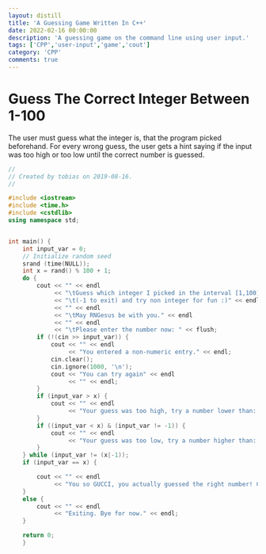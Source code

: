 ```yaml
---
layout: distill
title: 'A Guessing Game Written In C++'
date: 2022-02-16 00:00:00
description: 'A guessing game on the command line using user input.'
tags: ['CPP','user-input','game','cout']
category: 'CPP'
comments: true
---
```


# Guess The Correct Integer Between 1-100
The user must guess what the integer is, that the program picked beforehand. For
every wrong guess, the user gets a hint saying if the input was too high or too
low until the correct number is guessed.

```cpp
//
// Created by tobias on 2019-08-16.
//

#include <iostream>
#include <time.h>
#include <cstdlib>
using namespace std;


int main() {
    int input_var = 0;
	// Initialize random seed
	srand (time(NULL));
	int x = rand() % 100 + 1;
    do {
		cout << "" << endl
			 << "\tGuess which integer I picked in the interval [1,100]." << endl
             << "\t(-1 to exit) and try non integer for fun :)" << endl
             << "" << endl
             << "\tMay RNGesus be with you." << endl
             << "" << endl
             << "\tPlease enter the number now: " << flush;
        if (!(cin >> input_var)) {
        	cout << "" << endl
				 << "You entered a non-numeric entry." << endl;
			cin.clear();
			cin.ignore(1000, '\n');
			cout << "You can try again" << endl
				 << "" << endl;
		}
        if (input_var > x) {
			cout << "" << endl
				 << "Your guess was too high, try a number lower than: " << input_var << endl;
        }
        if ((input_var < x) & (input_var != -1)) {
			cout << "" << endl
				 << "Your guess was too low, try a number higher than: " << input_var << endl;
        }
    } while (input_var != (x|-1));
    if (input_var == x) {

		cout << "" << endl
			 << "You so GUCCI, you actually guessed the right number! Congrats! Exiting now. Bye" << endl;
    }
    else {
		cout << "" << endl
			 << "Exiting. Bye for now." << endl;
    }

    return 0;
    }
```
